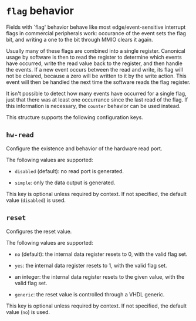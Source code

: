 # `flag` behavior

Fields with `flag' behavior behave like most edge/event-sensitive
interrupt flags in commercial peripherals work: occurance of the event
sets the flag bit, and writing a one to the bit through MMIO clears it
again.

Usually many of these flags are combined into a single register. Canonical
usage by software is then to read the register to determine which events
have occurred, write the read value back to the register, and then handle
the events. If a new event occurs between the read and write, its flag
will not be cleared, because a zero will be written to it by the write
action. This event will then be handled the next time the software reads
the flag register.

It isn't possible to detect how many events have occurred for a single
flag, just that there was at least one occurrance since the last read of
the flag. If this information is necessary, the `counter` behavior can be
used instead.

This structure supports the following configuration keys.

## `hw-read`

Configure the existence and behavior of the hardware read port.

The following values are supported:

 - `disabled` (default): no read port is generated.

 - `simple`: only the data output is generated.

This key is optional unless required by context. If not specified, the default value (`disabled`) is used.

## `reset`

Configures the reset value.

The following values are supported:

 - `no` (default): the internal data register resets to 0, with the valid flag set.

 - `yes`: the internal data register resets to 1, with the valid flag set.

 - an integer: the internal data register resets to the given value, with the valid flag set.

 - `generic`: the reset value is controlled through a VHDL generic.

This key is optional unless required by context. If not specified, the default value (`no`) is used.